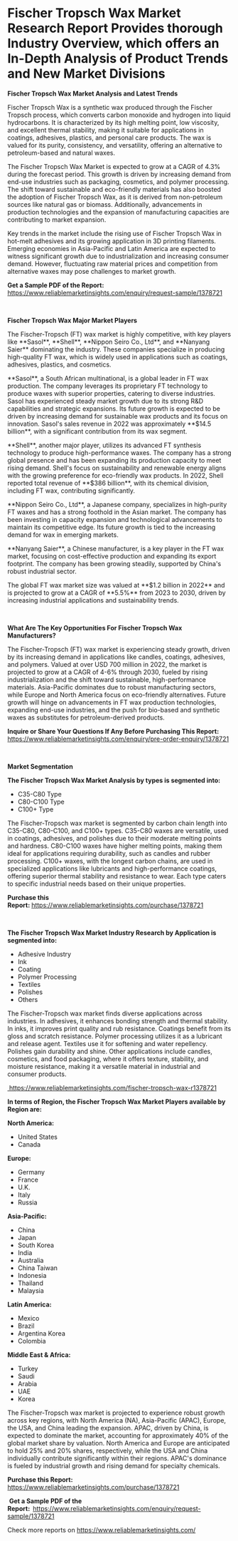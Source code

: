 <p><h1>Fischer Tropsch Wax Market Research Report Provides thorough Industry Overview, which offers an In-Depth Analysis of Product Trends and New Market Divisions</h1></p><p><strong>Fischer Tropsch Wax Market Analysis and Latest Trends</strong></p>
<p><p>Fischer Tropsch Wax is a synthetic wax produced through the Fischer Tropsch process, which converts carbon monoxide and hydrogen into liquid hydrocarbons. It is characterized by its high melting point, low viscosity, and excellent thermal stability, making it suitable for applications in coatings, adhesives, plastics, and personal care products. The wax is valued for its purity, consistency, and versatility, offering an alternative to petroleum-based and natural waxes.</p><p>The Fischer Tropsch Wax Market is expected to grow at a CAGR of 4.3% during the forecast period. This growth is driven by increasing demand from end-use industries such as packaging, cosmetics, and polymer processing. The shift toward sustainable and eco-friendly materials has also boosted the adoption of Fischer Tropsch Wax, as it is derived from non-petroleum sources like natural gas or biomass. Additionally, advancements in production technologies and the expansion of manufacturing capacities are contributing to market expansion.</p><p>Key trends in the market include the rising use of Fischer Tropsch Wax in hot-melt adhesives and its growing application in 3D printing filaments. Emerging economies in Asia-Pacific and Latin America are expected to witness significant growth due to industrialization and increasing consumer demand. However, fluctuating raw material prices and competition from alternative waxes may pose challenges to market growth.</p></p>
<p><strong>Get a Sample PDF of the Report:&nbsp;</strong> <a href="https://www.reliablemarketinsights.com/enquiry/request-sample/1378721?utm_campaign=1932&utm_medium=2&utm_source=Github&utm_content=ia&utm_term=25012025&utm_id=fischer-tropsch-wax">https://www.reliablemarketinsights.com/enquiry/request-sample/1378721</a></p>
<p>&nbsp;</p>
<p><strong>Fischer Tropsch Wax Major Market Players</strong></p>
<p><p>The Fischer-Tropsch (FT) wax market is highly competitive, with key players like **Sasol**, **Shell**, **Nippon Seiro Co., Ltd**, and **Nanyang Saier** dominating the industry. These companies specialize in producing high-quality FT wax, which is widely used in applications such as coatings, adhesives, plastics, and cosmetics.</p><p>**Sasol**, a South African multinational, is a global leader in FT wax production. The company leverages its proprietary FT technology to produce waxes with superior properties, catering to diverse industries. Sasol has experienced steady market growth due to its strong R&D capabilities and strategic expansions. Its future growth is expected to be driven by increasing demand for sustainable wax products and its focus on innovation. Sasol's sales revenue in 2022 was approximately **$14.5 billion**, with a significant contribution from its wax segment.</p><p>**Shell**, another major player, utilizes its advanced FT synthesis technology to produce high-performance waxes. The company has a strong global presence and has been expanding its production capacity to meet rising demand. Shell's focus on sustainability and renewable energy aligns with the growing preference for eco-friendly wax products. In 2022, Shell reported total revenue of **$386 billion**, with its chemical division, including FT wax, contributing significantly.</p><p>**Nippon Seiro Co., Ltd**, a Japanese company, specializes in high-purity FT waxes and has a strong foothold in the Asian market. The company has been investing in capacity expansion and technological advancements to maintain its competitive edge. Its future growth is tied to the increasing demand for wax in emerging markets.</p><p>**Nanyang Saier**, a Chinese manufacturer, is a key player in the FT wax market, focusing on cost-effective production and expanding its export footprint. The company has been growing steadily, supported by China's robust industrial sector.</p><p>The global FT wax market size was valued at **$1.2 billion in 2022** and is projected to grow at a CAGR of **5.5%** from 2023 to 2030, driven by increasing industrial applications and sustainability trends.</p></p>
<p>&nbsp;</p>
<p><strong>What Are The Key Opportunities For Fischer Tropsch Wax Manufacturers?</strong></p>
<p><p>The Fischer-Tropsch (FT) wax market is experiencing steady growth, driven by its increasing demand in applications like candles, coatings, adhesives, and polymers. Valued at over USD 700 million in 2022, the market is projected to grow at a CAGR of 4-6% through 2030, fueled by rising industrialization and the shift toward sustainable, high-performance materials. Asia-Pacific dominates due to robust manufacturing sectors, while Europe and North America focus on eco-friendly alternatives. Future growth will hinge on advancements in FT wax production technologies, expanding end-use industries, and the push for bio-based and synthetic waxes as substitutes for petroleum-derived products.</p></p>
<p><strong>Inquire or Share Your Questions If Any Before Purchasing This Report:</strong> <a href="https://www.reliablemarketinsights.com/enquiry/pre-order-enquiry/1378721?utm_campaign=1932&utm_medium=2&utm_source=Github&utm_content=ia&utm_term=25012025&utm_id=fischer-tropsch-wax">https://www.reliablemarketinsights.com/enquiry/pre-order-enquiry/1378721</a></p>
<p>&nbsp;</p>
<p><strong>Market Segmentation</strong></p>
<p><strong>The Fischer Tropsch Wax Market Analysis by types is segmented into:</strong></p>
<p><ul><li>C35-C80 Type</li><li>C80-C100 Type</li><li>C100+ Type</li></ul></p>
<p><p>The Fischer-Tropsch wax market is segmented by carbon chain length into C35-C80, C80-C100, and C100+ types. C35-C80 waxes are versatile, used in coatings, adhesives, and polishes due to their moderate melting points and hardness. C80-C100 waxes have higher melting points, making them ideal for applications requiring durability, such as candles and rubber processing. C100+ waxes, with the longest carbon chains, are used in specialized applications like lubricants and high-performance coatings, offering superior thermal stability and resistance to wear. Each type caters to specific industrial needs based on their unique properties.</p></p>
<p><strong>Purchase this Report:&nbsp;</strong><a href="https://www.reliablemarketinsights.com/purchase/1378721?utm_campaign=1932&utm_medium=2&utm_source=Github&utm_content=ia&utm_term=25012025&utm_id=fischer-tropsch-wax">https://www.reliablemarketinsights.com/purchase/1378721</a></p>
<p>&nbsp;</p>
<p><strong>The Fischer Tropsch Wax Market Industry Research by Application is segmented into:</strong></p>
<p><ul><li>Adhesive Industry</li><li>Ink</li><li>Coating</li><li>Polymer Processing</li><li>Textiles</li><li>Polishes</li><li>Others</li></ul></p>
<p><p>The Fischer-Tropsch wax market finds diverse applications across industries. In adhesives, it enhances bonding strength and thermal stability. In inks, it improves print quality and rub resistance. Coatings benefit from its gloss and scratch resistance. Polymer processing utilizes it as a lubricant and release agent. Textiles use it for softening and water repellency. Polishes gain durability and shine. Other applications include candles, cosmetics, and food packaging, where it offers texture, stability, and moisture resistance, making it a versatile material in industrial and consumer products.</p></p>
<p><a href="https://www.reliablemarketinsights.com/fischer-tropsch-wax-r1378721?utm_campaign=1932&utm_medium=2&utm_source=Github&utm_content=ia&utm_term=25012025&utm_id=fischer-tropsch-wax">&nbsp;https://www.reliablemarketinsights.com/fischer-tropsch-wax-r1378721</a></p>
<p><strong>In terms of Region, the Fischer Tropsch Wax Market Players available by Region are:</strong></p>
<p>
    <p> <strong> North America: </strong>
        <ul>
            <li>United States</li>
            <li>Canada</li>
        </ul>
        </p> 
    <p> <strong> Europe: </strong>
        <ul>
            <li>Germany</li>
            <li>France</li>
            <li>U.K.</li>
            <li>Italy</li>
            <li>Russia</li>
        </ul>
        </p> 
    <p> <strong> Asia-Pacific: </strong>
        <ul>
            <li>China</li>
            <li>Japan</li>
            <li>South Korea</li>
            <li>India</li>
            <li>Australia</li>
            <li>China Taiwan</li>
            <li>Indonesia</li>
            <li>Thailand</li>
            <li>Malaysia</li>
        </ul>
        </p> 
    <p> <strong> Latin America: </strong>
        <ul>
            <li>Mexico</li>
            <li>Brazil</li>
            <li>Argentina Korea</li>
            <li>Colombia</li>
        </ul>
        </p> 
    <p> <strong> Middle East & Africa: </strong>
        <ul>
            <li>Turkey</li>
            <li>Saudi</li>
            <li>Arabia</li>
            <li>UAE</li>
            <li>Korea</li>
        </ul>
    </p>
    </p>
<p><p>The Fischer-Tropsch wax market is projected to experience robust growth across key regions, with North America (NA), Asia-Pacific (APAC), Europe, the USA, and China leading the expansion. APAC, driven by China, is expected to dominate the market, accounting for approximately 40% of the global market share by valuation. North America and Europe are anticipated to hold 25% and 20% shares, respectively, while the USA and China individually contribute significantly within their regions. APAC's dominance is fueled by industrial growth and rising demand for specialty chemicals.</p></p>
<p><strong>Purchase this Report: </strong><a href="https://www.reliablemarketinsights.com/purchase/1378721?utm_campaign=1932&utm_medium=2&utm_source=Github&utm_content=ia&utm_term=25012025&utm_id=fischer-tropsch-wax">https://www.reliablemarketinsights.com/purchase/1378721</a></p>
<p>&nbsp;<strong>Get a Sample PDF of the Report:&nbsp;&nbsp;</strong><a href="https://www.reliablemarketinsights.com/enquiry/request-sample/1378721?utm_campaign=1932&utm_medium=2&utm_source=Github&utm_content=ia&utm_term=25012025&utm_id=fischer-tropsch-wax">https://www.reliablemarketinsights.com/enquiry/request-sample/1378721</a></p>
<p><strong></strong></p>
<p>Check more reports on <a href="https://www.reliablemarketinsights.com/?utm_campaign=1932&utm_medium=2&utm_source=Github&utm_content=ia&utm_term=25012025&utm_id=fischer-tropsch-wax">https://www.reliablemarketinsights.com/</a></p>